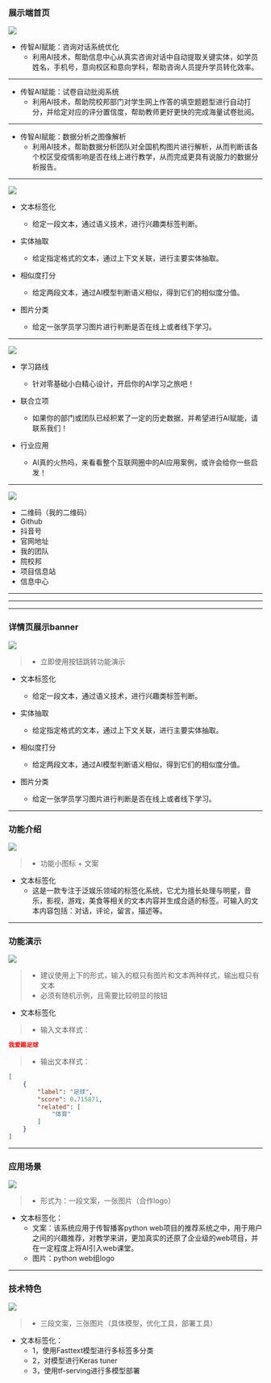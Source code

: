 


### 展示端首页



![](./img/IB1.png)


* 传智AI赋能：咨询对话系统优化
	* 利用AI技术，帮助信息中心从真实咨询对话中自动提取关键实体，如学员姓名，手机号，意向校区和意向学科，帮助咨询人员提升学员转化效率。

---

* 传智AI赋能：试卷自动批阅系统
	* 利用AI技术，帮助院校邦部门对学生网上作答的填空题题型进行自动打分，并给定对应的评分置信度，帮助教师更好更快的完成海量试卷批阅。


---


* 传智AI赋能：数据分析之图像解析
	* 利用AI技术，帮助数据分析团队对全国机构图片进行解析，从而判断该各个校区受疫情影响是否在线上进行教学，从而完成更具有说服力的数据分析报告。



---




![](./img/IB2.png)


* 文本标签化
	* 给定一段文本，通过语义技术，进行兴趣类标签判断。


* 实体抽取
	* 给定指定格式的文本，通过上下文关联，进行主要实体抽取。


* 相似度打分
	* 给定两段文本，通过AI模型判断语义相似，得到它们的相似度分值。


* 图片分类
	* 给定一张学员学习图片进行判断是否在线上或者线下学习。


---


![](./img/IB3.png)

* 学习路线
	* 针对零基础小白精心设计，开启你的AI学习之旅吧！


* 联合立项
	* 如果你的部门或团队已经积累了一定的历史数据，并希望进行AI赋能，请联系我们！


* 行业应用
	* AI真的火热吗，来看看整个互联网圈中的AI应用案例，或许会给你一些启发！


---


![](./img/IB4.png)


* 二维码（我的二维码）
* Github
* 抖音号
* 官网地址
* 我的团队
* 院校邦
* 项目信息站
* 信息中心



---

---

---



### 详情页展示banner

![](./img/xqy1.png)


> * 立即使用按钮跳转功能演示


* 文本标签化
	* 给定一段文本，通过语义技术，进行兴趣类标签判断。


* 实体抽取
	* 给定指定格式的文本，通过上下文关联，进行主要实体抽取。

* 相似度打分
	* 给定两段文本，通过AI模型判断语义相似，得到它们的相似度分值。

* 图片分类
	* 给定一张学员学习图片进行判断是否在线上或者线下学习。


---



### 功能介绍

![](./img/xqy5.png)

> * 功能小图标 + 文案

* 文本标签化
	* 这是一款专注于泛娱乐领域的标签化系统，它尤为擅长处理与明星，音乐，影视，游戏，美食等相关的文本内容并生成合适的标签。可输入的文本内容包括：对话，评论，留言，描述等。



---


### 功能演示

![](./img/xqy2.png)


> * 建议使用上下的形式，输入的框只有图片和文本两种样式，输出框只有文本
> * 必须有随机示例，且需要比较明显的按钮

* 文本标签化

> * 输入文本样式：

```json
我爱踢足球
```

> * 输出文本样式：

```json
[
    {
        "label": "足球",
        "score": 0.715871,
        "related": [
            "体育"
        ]
    }
]
```

---


### 应用场景

![](./img/xqy4.png)


> * 形式为：一段文案，一张图片（合作logo）

* 文本标签化：
	* 文案：该系统应用于传智播客python web项目的推荐系统之中，用于用户之间的兴趣推荐，对教学来讲，更加真实的还原了企业级的web项目，并在一定程度上将AI引入web课堂。
	* 图片：python web组logo

---


### 技术特色

![](./img/xqy3.png)


> * 三段文案，三张图片（具体模型，优化工具，部署工具）

* 文本标签化：
	* 1，使用Fasttext模型进行多标签多分类
	* 2，对模型进行Keras tuner
	* 3，使用tf-serving进行多模型部署
